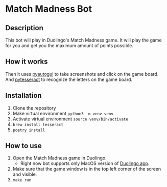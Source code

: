 # Match Madness Bot

## Description

This bot will play in Duolingo's Match Madness game.
It will play the game for you and get you the maximum amount of points possible.

## How it works

Then it uses [pyautogui](https://pyautogui.readthedocs.io/en/latest/) to take screenshots and click on the game board.
And [pytesseract](https://pypi.org/project/pytesseract/) to recognize the letters on the game board.

## Installation

1. Clone the repository
2. Make virtual environment `python3 -m venv venv`
3. Activate virtual environment `source venv/bin/activate`
4. `brew install tesseract`
5. `poetry install`

## How to use

1. Open the Match Madness game in Duolingo.
    * Right now bot supports only MacOS version of [Duolingo app](https://apps.apple.com/us/app/duolingo-language-lessons/id570060128).
2. Make sure that the game window is in the top left corner of the screen and visible.
3. `make run`
